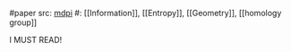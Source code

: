 #paper 
src: [mdpi](https://www.mdpi.com/1099-4300/17/5/3253) 
#: [[Information]], [[Entropy]], [[Geometry]], [[homology group]] 

I MUST READ!

